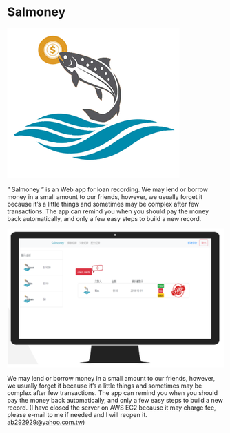 # Salmoney

![image](https://github.com/han850920/Salmoney/blob/master/LPICON.png)
      
” Salmoney ” is an Web app for loan recording.
We may lend or borrow money in a small amount to our friends, however, we usually forget it because it’s a little things and sometimes may be complex after few transactions.
The app can remind you when you should pay the money back automatically, and only a few easy steps to build a new record. 

![image](https://github.com/han850920/Salmoney/blob/master/screen.png)

We may lend or borrow money in a small amount to our friends, however, we usually forget it because it’s a little things and sometimes may be complex after few transactions.
The app can remind you when you should pay the money back automatically, and only a few easy steps to build a new record. 
(I have closed the server on AWS EC2 because it may charge fee, please e-mail to me if needed and I will reopen it. ab292929@yahoo.com.tw)
